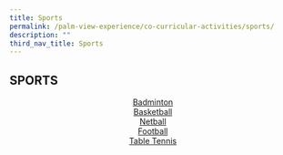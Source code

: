 ```yaml
---
title: Sports
permalink: /palm-view-experience/co-curricular-activities/sports/
description: ""
third_nav_title: Sports
---
```

## SPORTS

<p align="center">
	<a href="/palm-view-experience/co-curricular-activities/sports/badminton">Badminton</a>
	<br>
	<a href="/palm-view-experience/co-curricular-activities/sports/basketball">	Basketball</a>
	<br>
	<a href="/palm-view-experience/co-curricular-activities/sports/netball">Netball</a>
	<br>
	<a href="/palm-view-experience/co-curricular-activities/sports/football">Football</a>
	<br>
	<a href="/palm-view-experience/co-curricular-activities/sports/tabletennis">Table Tennis</a>
</p>